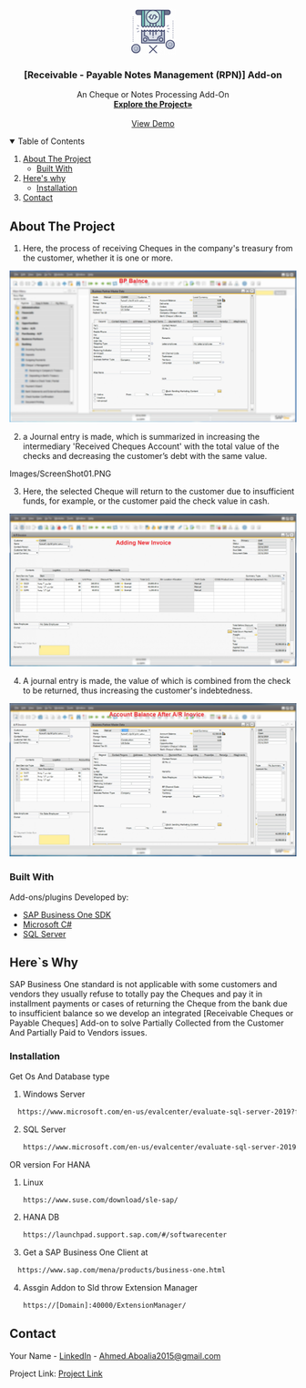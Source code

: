 <!--[![Contributors][contributors-shield]][contributors-url]
[![Forks][forks-shield]][forks-url]
[![Stargazers][stars-shield]][stars-url]
[![Issues][issues-shield]][issues-url]
[![MIT License][license-shield]][license-url] 
[![LinkedIn][linkedin-shield]][linkedin-url]-->



<!-- PROJECT LOGO -->
<br />
<p align="center">
  <a href="https://github.com/Aboalia/NRPM-Addon">
    <img src="Images/logo.png" alt="Logo" width="80" height="80">
  </a>

  <h3 align="center">[Receivable - Payable Notes Management (RPN)] Add-on</h3>

  <p align="center">
    An Cheque or Notes Processing Add-On
    <br />
    <a href="https://github.com/Aboalia/NRPM-Addon"><strong>Explore the Project»</strong></a>
    <br />
    <br />
    <a href="https://github.com/Aboalia/NRPM-Addon">View Demo</a>
  </p>
</p>



<!-- TABLE OF CONTENTS -->
<details open="open">
  <summary>Table of Contents</summary>
  <ol>
    <li>
      <a href="#about-the-project">About The Project</a>
      <ul>
        <li><a href="#built-with">Built With</a></li>
      </ul>
    </li>
    <li>
      <a href="#getting-started">Here's why</a>
      <ul>
        <li><a href="#installation">Installation</a></li>
      </ul>
    </li>
    <li><a href="#contact">Contact</a></li>
  </ol>
</details>



<!-- ABOUT THE PROJECT -->
## About The Project
1. Here, the process of receiving Cheques in the company's treasury from the customer, whether it is one or more.

[![Receiving Cheques][product-screenshot01]]()

2. a Journal entry is made, which is summarized in increasing the intermediary 'Received Cheques Account' with the total value of the checks and decreasing the customer’s debt with the same value.

Images/ScreenShot01.PNG

3. Here, the selected Cheque will return to the customer due to insufficient funds, for example, or the customer paid the check value in cash.

[![Receiving Cheques][product-screenshot03]]()

4. A journal entry is made, the value of which is combined from the check to be returned, thus increasing the customer's indebtedness.

[![Receiving Cheques][product-screenshot04]]()



### Built With

Add-ons/plugins Developed by:
* [SAP Business One SDK](https://www.sap.com/mena/products/business-one.html)
* [Microsoft C#](https://dotnet.microsoft.com/learn/csharp)
* [SQL Server](https://www.microsoft.com/en-us/sql-server/sql-server-2019)



<!-- GETTING STARTED -->
## Here`s Why
SAP Business One standard is not applicable with some customers and vendors they usually refuse to totally pay the Cheques and pay it in installment payments or cases of returning the Cheque from the bank due to insufficient balance so we develop an integrated [Receivable Cheques or Payable Cheques] Add-on to solve Partially Collected from the Customer And Partially Paid to Vendors issues.


### Installation
Get Os And Database type
1. Windows Server
 ```sh
   https://www.microsoft.com/en-us/evalcenter/evaluate-sql-server-2019?filetype=EXE
   ```
2. SQL Server
   ```sh
   https://www.microsoft.com/en-us/evalcenter/evaluate-sql-server-2019?filetype=EXE
   ```
OR version For HANA
1. Linux
    ```sh
   https://www.suse.com/download/sle-sap/
   ```
   
2. HANA DB
   ```sh
   https://launchpad.support.sap.com/#/softwarecenter
   ```
   
3. Get a SAP Business One Client at 
 ```sh
   https://www.sap.com/mena/products/business-one.html
   ```
4. Assgin Addon to Sld throw Extension Manager
   ```sh
   https://[Domain]:40000/ExtensionManager/
   ```


<!-- CONTACT -->
## Contact

Your Name - [LinkedIn]( https://www.linkedin.com/in/engabo3lia/) - Ahmed.Aboalia2015@gmail.com

Project Link: [Project Link](https://github.com/Aboalia/NRPM-Addon)




<!-- MARKDOWN LINKS & IMAGES -->
<!-- https://www.markdownguide.org/basic-syntax/#reference-style-links -->
[contributors-shield]: https://img.shields.io/github/contributors/othneildrew/Best-README-Template.svg?style=for-the-badge
[contributors-url]: https://github.com/Aboalia/NRPM-Addon/network/members
[forks-shield]: https://img.shields.io/github/forks/othneildrew/Best-README-Template.svg?style=for-the-badge
[forks-url]: https://github.com/Aboalia/NRPM-Addon/network/members
[stars-shield]: https://img.shields.io/github/stars/othneildrew/Best-README-Template.svg?style=for-the-badge
[stars-url]: https://github.com/Aboalia/NRPM-Addon/stargazers
[issues-shield]: https://img.shields.io/github/issues/othneildrew/Best-README-Template.svg?style=for-the-badge
[issues-url]: https://github.com/Aboalia/NRPM-Addon/issues
[license-shield]: https://img.shields.io/github/license/othneildrew/Best-README-Template.svg?style=for-the-badge
[license-url]: https://github.com/Aboalia/NRPM-Addon/blob/master/LICENSE.txt
[linkedin-shield]: https://img.shields.io/badge/-LinkedIn-black.svg?style=for-the-badge&logo=linkedin&colorB=555
[linkedin-url]: https://www.linkedin.com/in/engabo3lia/
[product-screenshot01]: Images/ScreenShot01.PNG
[product-screenshot02]: Images/ScreenShot02.PNG
[product-screenshot03]: Images/ScreenShot03.PNG
[product-screenshot04]: Images/ScreenShot04.PNG
[product-screenshot05]: Images/ScreenShot05.PNG
[product-screenshot06]: Images/ScreenShot06.PNG
[product-screenshot07]: Images/ScreenShot07.PNG
[product-screenshot08]: Images/ScreenShot08.PNG
[product-screenshot09]: Images/ScreenShot09.PNG
[product-screenshot10]: Images/ScreenShot10.PNG
[product-screenshot11]: Images/ScreenShot11.PNG
[product-screenshot12]: Images/ScreenShot12.PNG
[product-screenshot13]: Images/ScreenShot13.PNG
[product-screenshot14]: Images/ScreenShot14.PNG
[product-screenshot15]: Images/ScreenShot15.PNG
[product-screenshot16]: Images/ScreenShot16.PNG
[product-screenshot17]: Images/ScreenShot17.PNG
[product-screenshot18]: Images/ScreenShot18.PNG
[product-screenshot19]: Images/ScreenShot19.PNG
[product-screenshot20]: Images/ScreenShot20.PNG

